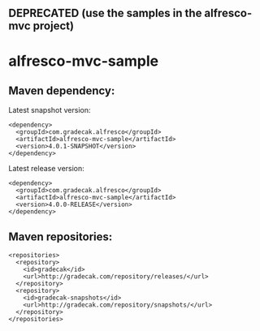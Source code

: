 DEPRECATED (use the samples in the alfresco-mvc project)
---

alfresco-mvc-sample
====

Maven dependency:
----
Latest snapshot version:
```
<dependency>
  <groupId>com.gradecak.alfresco</groupId>
  <artifactId>alfresco-mvc-sample</artifactId>
  <version>4.0.1-SNAPSHOT</version>
</dependency>
```

Latest release version:
```
<dependency>
  <groupId>com.gradecak.alfresco</groupId>
  <artifactId>alfresco-mvc-sample</artifactId>
  <version>4.0.0-RELEASE</version>
</dependency>
```

Maven repositories:
----
```
<repositories>
  <repository>
    <id>gradecak</id>
    <url>http://gradecak.com/repository/releases/</url>
  </repository>
  <repository>
    <id>gradecak-snapshots</id>
    <url>http://gradecak.com/repository/snapshots/</url>
  </repository>
</repositories>
```
